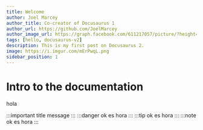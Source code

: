 ```yaml
---
title: Welcome
author: Joel Marcey
author_title: Co-creator of Docusaurus 1
author_url: https://github.com/JoelMarcey
author_image_url: https://graph.facebook.com/611217057/picture/?height=200&width=200
tags: [hello, docusaurus-v2]
description: This is my first post on Docusaurus 2.
image: https://i.imgur.com/mErPwqL.png
sidebar_position: 1
---
```


# Intro to the documentation

<!--truncate-->

hola

:::important title
message
:::
:::danger ok
es hora
:::
:::tip ok
es hora
:::
:::note ok
es hora
:::